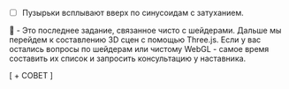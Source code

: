 - [ ] Пузырьки всплывают вверх по синусоидам с затуханием.

:large_blue_diamond: - Это последнее задание, связанное чисто с шейдерами. Дальше мы перейдем к составлению 3D сцен с помощью Three.js. Если у вас остались вопросы по шейдерам или чистому WebGL - самое время составить их список и запросить консультацию у наставника.

[ + СОВЕТ ]


